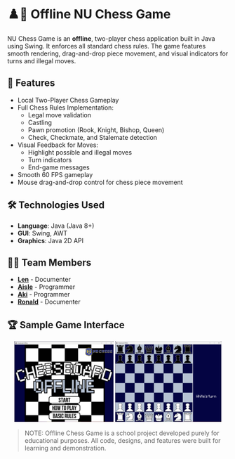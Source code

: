 # ♟️🐶 Offline NU Chess Game 
NU Chess Game is an **offline**, two-player chess application built in Java using Swing. It enforces all standard chess rules. The game features smooth rendering, drag-and-drop piece movement, and visual indicators for turns and illegal moves.

## 🚀 Features
- Local Two-Player Chess Gameplay
- Full Chess Rules Implementation:
    - Legal move validation
    - Castling
    - Pawn promotion (Rook, Knight, Bishop, Queen)
    - Check, Checkmate, and Stalemate detection
- Visual Feedback for Moves:
    - Highlight possible and illegal moves
    - Turn indicators
    - End-game messages
- Smooth 60 FPS gameplay
- Mouse drag-and-drop control for chess piece movement

## 🛠️ Technologies Used
- **Language**: Java (Java 8+)
- **GUI**: Swing, AWT
- **Graphics**: Java 2D API

## 🧑‍💻 Team Members
- **[Len](https://github.com/arkkali)** - Documenter
- **[Aisle](https://github.com/inthehallways)** - Programmer
- **[Aki](https://github.com/private-staticvoid)** - Programmer
- **[Ronald](https://github.com/ararrrr)** - Documenter

## 🏆 Sample Game Interface
<p align="center">
  <img src="game-screenshot/game-ss-1.png" width="45%" />
  <img src="game-screenshot/game-ss-2.png" width="48%" />
</p>

> NOTE: Offline Chess Game is a school project developed purely for educational purposes. All code, designs, and features were built for learning and demonstration.